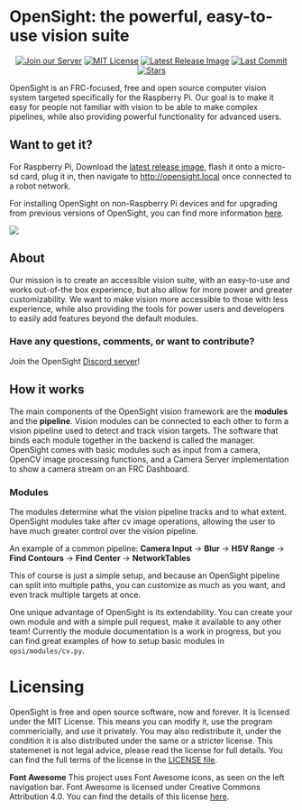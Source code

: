 # OpenSight: the powerful, easy-to-use vision suite

<p align="center">
    <a href="https://discordapp.com/invite/hPqpdsK">
        <img src="https://img.shields.io/discord/573690061720125441?label=Discord&style=flat"
            alt="Join our Server"></a>
    <a href="https://github.com/opensight-cv/opensight/blob/master/LICENSE">
        <img src="https://img.shields.io/github/license/opensight-cv/opensight?style=flat"
            alt="MIT License"></a>
    <a href="https://github.com/opensight-cv/opsi-gen/releases/latest">
        <img src="https://img.shields.io/github/v/release/opensight-cv/opsi-gen?style=flat"
            alt="Latest Release Image"></a>
    <a href="https://github.com/opensight-cv/opensight/commits/master">
        <img src="https://img.shields.io/github/last-commit/opensight-cv/opensight?style=flat"
            alt="Last Commit"></a>
    <a href="https://github.com/opensight-cv/opensight/stargazers">
        <img src="https://img.shields.io/github/stars/opensight-cv/opensight?style=flat"
            alt="Stars"></a>
</p>

OpenSight is an FRC-focused, free and open source computer vision system targeted specifically for the Raspberry Pi. Our goal is to make it easy for people not familiar with vision to be able to make complex pipelines, while also providing powerful functionality for advanced users.

## Want to get it?
For Raspberry Pi, Download the [latest release image](https://github.com/opensight-cv/opsi-gen/releases/latest), flash it onto a micro-sd card, plug it in, then navigate to http://opensight.local once connected to a robot network.

For installing OpenSight on non-Raspberry Pi devices and for upgrading from previous versions of OpenSight, you can find more information [here](https://github.com/opensight-cv/packages#how-do-i-upgrade-an-existing-installation-of-opensight).

![](https://i.imgur.com/Kflqrnh.png)

## About

Our mission is to create an accessible vision suite, with an easy-to-use and works out-of-the box experience, but also allow for more power and greater customizability. We want to make vision more accessible to those with less experience, while also providing the tools for power users and developers to easily add features beyond the default modules.

### Have any questions, comments, or want to contribute?
Join the OpenSight [Discord server](https://discord.gg/hPqpdsK)!

## How it works
The main components of the OpenSight vision framework are the **modules** and the **pipeline**. 
Vision modules can be connected to each other to form a vision pipeline used to detect and track vision targets. The software that binds each module together in the backend is called the manager. OpenSight comes with basic modules such as input from a camera, OpenCV image processing functions, and a Camera Server implementation to show a camera stream on an FRC Dashboard.

### Modules
The modules determine what the vision pipeline tracks and to what extent. OpenSight modules take after cv image operations, allowing the user to have much greater control over the vision pipeline.

An example of a common pipeline: 
**Camera Input** -> **Blur** -> **HSV Range** -> **Find Contours** -> **Find Center** -> 
**NetworkTables**

This of course is just a simple setup, and because an OpenSight pipeline can split into multiple paths, you can customize as much as you want, and even track multiple targets at once.

One unique advantage of OpenSight is its extendability. You can create your own module and with a simple pull request, make it available to any other team! Currently the module documentation is a work in progress, but you can find great examples of how to setup basic modules in `opsi/modules/cv.py`.

# Licensing

OpenSight is free and open source software, now and forever. It is licensed under the MIT License. This means you can modify it, use the program commericially, and use it privately. You may also redistribute it, under the condition it is also distributed under the same or a stricter license. This statemenet is not legal advice, please read the license for full details. You can find the full terms of the license in the [LICENSE file](https://github.com/opensight-cv/opensight/tree/master/LICENSE).

**Font Awesome**
This project uses Font Awesome icons, as seen on the left navigation bar. Font Awesome is licensed under Creative Commons Attribution 4.0. You can find the details of this license [here](https://fontawesome.com/license/free).
